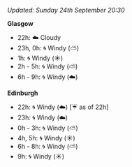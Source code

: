 *Updated: Sunday 24th September 20:30*

**Glasgow**

* 22h: :cloud: Cloudy
* 23h, 0h: :cyclone: Windy (:partly_sunny:)
* 1h: :cyclone: Windy (:sunny:)
* 2h - 5h: :cyclone: Windy (:partly_sunny:)
* 6h - 9h: :cyclone: Windy (:cloud:)

**Edinburgh**

* 22h: :cyclone: Windy (:cloud:) [:umbrella: as of 22h]
* 23h: :cyclone: Windy (:cloud:)
* 0h - 3h: :cyclone: Windy (:partly_sunny:)
* 4h, 5h: :cyclone: Windy (:sunny:)
* 6h - 8h: :cyclone: Windy (:partly_sunny:)
* 9h: :cyclone: Windy (:sunny:)
